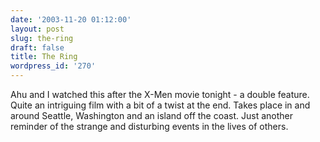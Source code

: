 ```yaml
---
date: '2003-11-20 01:12:00'
layout: post
slug: the-ring
draft: false
title: The Ring
wordpress_id: '270'
---
```


Ahu and I watched this after the X-Men movie tonight - a double feature. Quite an intriguing film with a bit of a twist at the end. Takes place in and around Seattle, Washington and an island off the coast. Just another reminder of the strange and disturbing events in the lives of others.

